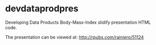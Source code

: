 devdataprodpres
===============

Developing Data Products Body-Mass-Index slidify presentation HTML code.

The presentation can be viewed at: http://rpubs.com/rainiero/51124


